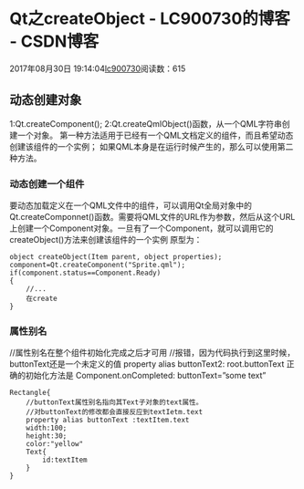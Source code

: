 # Qt之createObject - LC900730的博客 - CSDN博客
2017年08月30日 19:14:04[lc900730](https://me.csdn.net/LC900730)阅读数：615
## 动态创建对象
1:Qt.createComponent(); 
2:Qt.createQmlObject()函数，从一个QML字符串创建一个对象。 
第一种方法适用于已经有一个QML文档定义的组件，而且希望动态创建该组件的一个实例； 
如果QML本身是在运行时候产生的，那么可以使用第二种方法。
### 动态创建一个组件
要动态加载定义在一个QML文件中的组件，可以调用Qt全局对象中的Qt.createComponnet()函数。需要将QML文件的URL作为参数，然后从这个URL上创建一个Component对象。一旦有了一个Component，就可以调用它的createObject()方法来创建该组件的一个实例 
原型为：
```
object createObject(Item parent, object properties);
component=Qt.createComponent("Sprite.qml");
if(component.status==Component.Ready)
{
    //...
    在create
}
```
### 属性别名
//属性别名在整个组件初始化完成之后才可用 
//报错，因为代码执行到这里时候，buttonText还是一个未定义的值 
property alias buttonText2: root.buttonText 
正确的初始化方法是 
Component.onCompleted: buttonText=”some text”
```
Rectangle{
    //buttonText属性别名指向其Text子对象的text属性。
    //对buttonText的修改都会直接反应到textIetm.text
    property alias buttonText :textItem.text
    width:100;
    height:30;
    color:"yellow"
    Text{
        id:textItem 
    }
}
```
